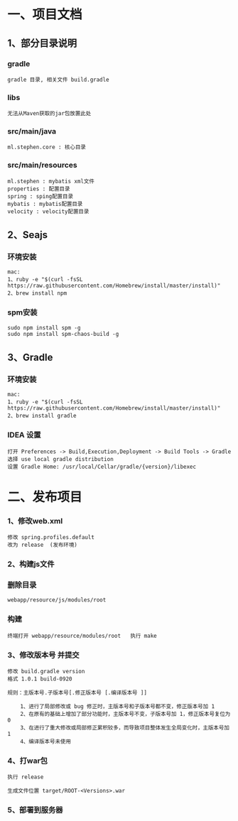 # **一、项目文档**

## 1、部分目录说明

### gradle

	gradle 目录, 相关文件 build.gradle

### libs

    无法从Maven获取的jar包放置此处

### src/main/java

    ml.stephen.core : 核心目录

### src/main/resources

    ml.stephen : mybatis xml文件
    properties : 配置目录
    spring : sping配置目录
    mybatis : mybatis配置目录
    velocity : velocity配置目录

## 2、Seajs

### 环境安装

    mac:
    1、ruby -e "$(curl -fsSL https://raw.githubusercontent.com/Homebrew/install/master/install)"
    2、brew install npm

### spm安装

    sudo npm install spm -g
    sudo npm install spm-chaos-build -g

## 3、Gradle

### 环境安装

    mac:
    1、ruby -e "$(curl -fsSL https://raw.githubusercontent.com/Homebrew/install/master/install)"
    2、brew install gradle

### IDEA 设置

    打开 Preferences -> Build,Execution,Deployment -> Build Tools -> Gradle
    选择 use local gradle distribution
    设置 Gradle Home: /usr/local/Cellar/gradle/{version}/libexec

# **二、发布项目**

### 1、修改web.xml

    修改 spring.profiles.default
    改为 release  (发布环境)

### 2、构建js文件

### 删除目录

	webapp/resource/js/modules/root

### 构建

	终端打开 webapp/resource/modules/root	执行 make

### 3、修改版本号 并提交

    修改 build.gradle version
    格式 1.0.1 build-0920

	规则：主版本号.子版本号[.修正版本号 [.编译版本号 ]]

		1、进行了局部修改或 bug 修正时，主版本号和子版本号都不变，修正版本号加 1
		2、在原有的基础上增加了部分功能时，主版本号不变，子版本号加 1，修正版本号复位为 0
		3、在进行了重大修改或局部修正累积较多，而导致项目整体发生全局变化时，主版本号加 1
		4、编译版本号未使用

### 4、打war包

	执行 release

	生成文件位置 target/ROOT-<Versions>.war

### 5、部署到服务器